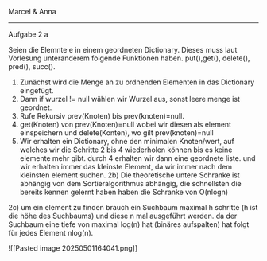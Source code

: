 Marcel & Anna 
___
Aufgabe 2 a

Seien die Elemnte e in einem geordneten Dictionary. Dieses muss laut Vorlesung unteranderem  folgende Funktionen haben. put(),get(), delete(), pred(), succ(). 
1. Zunächst wird die Menge an zu ordnenden Elementen in das Dictionary eingefügt. 
2. Dann if wurzel != null wählen wir Wurzel aus, sonst leere menge ist geordnet.
3. Rufe Rekursiv prev(Knoten) bis prev(knoten)=null. 
4. get(Knoten) von prev(Knoten)=null wobei wir diesen als element einspeichern und delete(Konten), wo gilt prev(knoten)=null
5. Wir erhalten ein Dictionary, ohne den minimalen Knoten/wert, auf welches wir die Schritte 2 bis 4 wiederholen können bis es keine elemente mehr gibt. durch 4 erhalten wir dann eine geordnete liste. und wir erhalten immer das kleinste Element, da wir immer nach dem kleinsten element suchen. 
2b)
Die theoretische untere Schranke ist abhängig von dem Sortieralgorithmus abhängig, die schnellsten die bereits kennen gelernt haben haben die Schranke von O(nlogn)   

2c) 
um ein element zu finden brauch ein Suchbaum maximal h schritte (h ist die höhe des Suchbaums) und diese n mal ausgeführt werden. da der Suchbaum eine tiefe von maximal log(n) hat (binäres aufspalten) hat folgt für jedes Element  nlog(n).

![[Pasted image 20250501164041.png]]